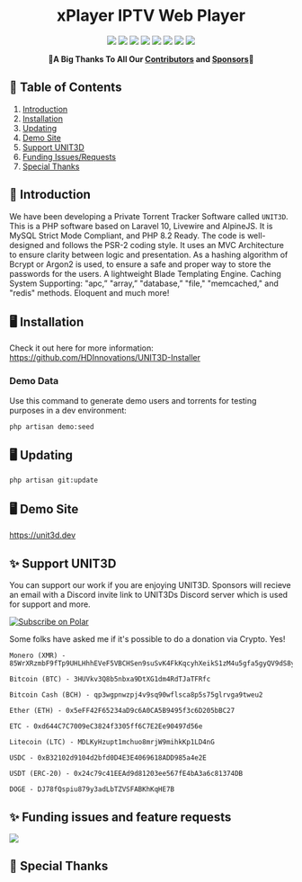 <h1 align="center">xPlayer IPTV Web Player</h1>

<p align="center">
    <a href="http://laravel.com"><img src="https://img.shields.io/badge/Laravel-11-brightgreen" /></a> 
    <a href="https://github.com/HDInnovations/UNIT3D/blob/master/LICENSE"><img src="https://img.shields.io/badge/License-AGPL%20v3.0-yellow.svg" /></a>
    <a href="https://github.com/HDInnovations/UNIT3D-Community-Edition/actions/workflows/lint.yml/badge.svg?branch=master"><img src="https://github.com/HDInnovations/UNIT3D-Community-Edition/actions/workflows/lint.yml/badge.svg?branch=master" /></a>
    <a href="https://github.com/HDInnovations/UNIT3D-Community-Edition/actions/workflows/phpunit-test.yml/badge.svg?branch=master"><img src="https://github.com/HDInnovations/UNIT3D-Community-Edition/actions/workflows/phpunit-test.yml/badge.svg?branch=master" /></a>
    <a href="https://github.com/HDInnovations/UNIT3D-Community-Edition/actions/workflows/compile-assets-test.yml/badge.svg?branch=master"><img src="https://github.com/HDInnovations/UNIT3D-Community-Edition/actions/workflows/compile-assets-test.yml/badge.svg?branch=master" /></a>
    <a href="https://github.com/HDInnovations/UNIT3D-Community-Edition/actions/workflows/larastan.yml/badge.svg?branch=master"><img src="https://github.com/HDInnovations/UNIT3D-Community-Edition/actions/workflows/larastan.yml/badge.svg?branch=master" /></a>
    <a href="https://github.com/HDInnovations/UNIT3D-Community-Edition/actions/workflows/prettier-blade.yml/badge.svg?branch=master"><img src="https://github.com/HDInnovations/UNIT3D-Community-Edition/actions/workflows/prettier-blade.yml/badge.svg?branch=master" /></a> 
    <a href="https://polar.sh/HDInnovations"><img src="https://polar.sh/embed/seeks-funding-shield.svg?org=HDInnovations" /></a>
</p>

<p align="center">
    🎉<b>A Big Thanks To All Our <a href="https://github.com/HDInnovations/UNIT3D-Community-Edition/graphs/contributors">Contributors</a> and <a href="https://polar.sh/HDInnovations/subscriptions">Sponsors</a></b>🎉
</p>

## 📝 Table of Contents

1. [Introduction](#introduction)
2. [Installation](#installation)
3. [Updating](#updating)
4. [Demo Site](#demo)
5. [Support UNIT3D](#support)
6. [Funding Issues/Requests](#funding)
7. [Special Thanks](#thanks)


## <a name="introduction"></a> 🧐 Introduction

We have been developing a Private Torrent Tracker Software called `UNIT3D`. This is a PHP software based on Laravel 10, Livewire and AlpineJS. It is MySQL Strict Mode Compliant, and PHP 8.2 Ready. The code is well-designed and follows the PSR-2 coding style. It uses an MVC Architecture to ensure clarity between logic and presentation. As a hashing algorithm of Bcrypt or Argon2 is used, to ensure a safe and proper way to store the passwords for the users. A lightweight Blade Templating Engine. Caching System Supporting: "apc,” "array,” "database,” "file," "memcached," and "redis" methods. Eloquent and much more!

## <a name="installation"></a> 🖥️ Installation

Check it out here for more information: https://github.com/HDInnovations/UNIT3D-Installer

### Demo Data

Use this command to generate demo users and torrents for testing purposes in a dev environment:

`php artisan demo:seed`

## <a name="updating"></a> 🖥️ Updating
`php artisan git:update`

## <a name="demo"></a> 🖥️ Demo Site
https://unit3d.dev

## <a name="support"></a> ✨ Support UNIT3D

You can support our work if you are enjoying UNIT3D. Sponsors will recieve an email with a Discord invite link to UNIT3Ds Discord server which is used for support and more.

<a href="https://polar.sh/HDInnovations"><picture><source media="(prefers-color-scheme: dark)" srcset="https://polar.sh/embed/subscribe.svg?org=HDInnovations&label=Subscribe&darkmode"><img alt="Subscribe on Polar" src="https://polar.sh/embed/subscribe.svg?org=HDInnovations&label=Subscribe"></picture></a>

Some folks have asked me if it's possible to do a donation via Crypto. Yes!
```
Monero (XMR) - 85WrXRzmbF9fTp9UHLHhhEVeF5VBCHSen9suSvK4FkKqcyhXeikS1zM4u5gfa5gyQV9dS8yuoDwMGBJ1rQ8w1CWkJXN9kSo

Bitcoin (BTC) - 3HUVkv3Q8b5nbxa9DtXG1dm4RdTJaTFRfc

Bitcoin Cash (BCH) - qp3wgpnwzpj4v9sq90wflsca8p5s75glrvga9tweu2

Ether (ETH) - 0x5eFF42F65234aD9c6A0CA5B9495f3c6D205bBC27
    
ETC - 0xd644C7C7009eC3824f3305ff6C7E2Ee90497d56e    

Litecoin (LTC) - MDLKyHzupt1mchuo8mrjW9mihkKp1LD4nG

USDC - 0xB32102d9104d2bfd0D4E3E4069618ADD985a4e2E

USDT (ERC-20) - 0x24c79c41EEAd9d81203ee567fE4bA3a6c81374DB

DOGE - DJ78fQspiu879y3adLbTZVSFABKhKqHE7B
```

## <a name="funding"></a> ✨ Funding issues and feature requests

<a href="https://polar.sh/HDInnovations"><img src="https://polar.sh/embed/fund-our-backlog.svg?org=HDInnovations" /></a>

## <a name="thanks"></a> 🎉 Special Thanks

